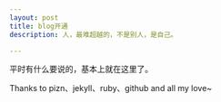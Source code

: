 ```yaml
---
layout: post
title: blog开通
description: 人，最难超越的，不是别人，是自己。

---
```



平时有什么要说的，基本上就在这里了。

Thanks to pizn、jekyll、ruby、github and all my love~

